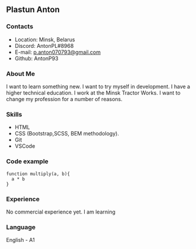 ## Plastun Anton ##

### Contacts ###
+ Location: Minsk, Belarus
+ Discord: AntonPL#8968
+ E-mail:  p.anton070793@gmail.com
+ Github: AntonP93

### About Me ###
I want to learn something new. I want to try myself in development. I have a higher technical education. I work at the Minsk Tractor Works. I want to change my profession for a number of reasons.

### Skills ###
+ HTML
+ CSS (Bootstrap,SCSS, BEM methodology).
+ Git
+ VSCode

### Code example ###
``` 
function multiply(a, b){
  a * b
}
```

### Experience ###
No commercial experience yet. I am learning

### Language ###
English  - A1